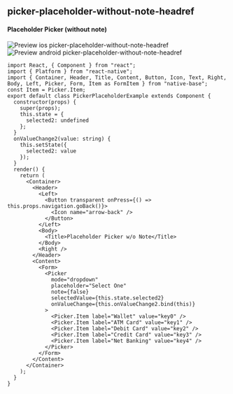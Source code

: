 ## picker-placeholder-without-note-headref
#### Placeholder Picker (without note)

![Preview ios picker-placeholder-without-note-headref](https://github.com/GeekyAnts/NativeBase-KitchenSink/raw/v2.2.0/screenshots/ios/picker-with-placeholder-without-note.gif)
![Preview android picker-placeholder-without-note-headref](https://github.com/GeekyAnts/NativeBase-KitchenSink/raw/v2.2.0/screenshots/android/picker.gif)

<pre class="line-numbers"><code class="language-jsx">import React, { Component } from "react";
import { Platform } from "react-native";
import { Container, Header, Title, Content, Button, Icon, Text, Right, Body, Left, Picker, Form, Item as FormItem } from "native-base";
const Item = Picker.Item;
export default class PickerPlaceholderExample extends Component {
  constructor(props) {
    super(props);
    this.state = {
      selected2: undefined
    };
  }
  onValueChange2(value: string) {
    this.setState({
      selected2: value
    });
  }
  render() {
    return (
      &lt;Container>
        &lt;Header>
          &lt;Left>
            &lt;Button transparent onPress={() => this.props.navigation.goBack()}>
              &lt;Icon name="arrow-back" />
            &lt;/Button>
          &lt;/Left>
          &lt;Body>
            &lt;Title>Placeholder Picker w/o Note&lt;/Title>
          &lt;/Body>
          &lt;Right />
        &lt;/Header>
        &lt;Content>
          &lt;Form>
            &lt;Picker
              mode="dropdown"
              placeholder="Select One"
              note={false}
              selectedValue={this.state.selected2}
              onValueChange={this.onValueChange2.bind(this)}
            >
              &lt;Picker.Item label="Wallet" value="key0" />
              &lt;Picker.Item label="ATM Card" value="key1" />
              &lt;Picker.Item label="Debit Card" value="key2" />
              &lt;Picker.Item label="Credit Card" value="key3" />
              &lt;Picker.Item label="Net Banking" value="key4" />
            &lt;/Picker>
          &lt;/Form>
        &lt;/Content>
      &lt;/Container>
    );
  }
}</code></pre><br />